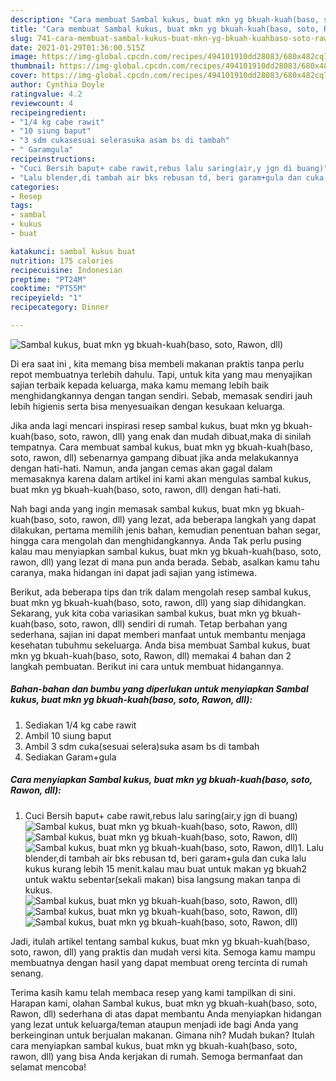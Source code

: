 ```yaml
---
description: "Cara membuat Sambal kukus, buat mkn yg bkuah-kuah(baso, soto, Rawon, dll) yang lezat dan Mudah Dibuat"
title: "Cara membuat Sambal kukus, buat mkn yg bkuah-kuah(baso, soto, Rawon, dll) yang lezat dan Mudah Dibuat"
slug: 741-cara-membuat-sambal-kukus-buat-mkn-yg-bkuah-kuahbaso-soto-rawon-dll-yang-lezat-dan-mudah-dibuat
date: 2021-01-29T01:36:00.515Z
image: https://img-global.cpcdn.com/recipes/494101910dd28083/680x482cq70/sambal-kukus-buat-mkn-yg-bkuah-kuahbaso-soto-rawon-dll-foto-resep-utama.jpg
thumbnail: https://img-global.cpcdn.com/recipes/494101910dd28083/680x482cq70/sambal-kukus-buat-mkn-yg-bkuah-kuahbaso-soto-rawon-dll-foto-resep-utama.jpg
cover: https://img-global.cpcdn.com/recipes/494101910dd28083/680x482cq70/sambal-kukus-buat-mkn-yg-bkuah-kuahbaso-soto-rawon-dll-foto-resep-utama.jpg
author: Cynthia Doyle
ratingvalue: 4.2
reviewcount: 4
recipeingredient:
- "1/4 kg cabe rawit"
- "10 siung baput"
- "3 sdm cukasesuai selerasuka asam bs di tambah"
- " Garamgula"
recipeinstructions:
- "Cuci Bersih baput+ cabe rawit,rebus lalu saring(air,y jgn di buang)"
- "Lalu blender,di tambah air bks rebusan td, beri garam+gula dan cuka lalu kukus kurang lebih 15 menit.kalau mau buat untuk makan yg bkuah2 untuk waktu sebentar(sekali makan) bisa langsung makan tanpa di kukus."
categories:
- Resep
tags:
- sambal
- kukus
- buat

katakunci: sambal kukus buat 
nutrition: 175 calories
recipecuisine: Indonesian
preptime: "PT24M"
cooktime: "PT55M"
recipeyield: "1"
recipecategory: Dinner

---
```



![Sambal kukus, buat mkn yg bkuah-kuah(baso, soto, Rawon, dll)](https://img-global.cpcdn.com/recipes/494101910dd28083/680x482cq70/sambal-kukus-buat-mkn-yg-bkuah-kuahbaso-soto-rawon-dll-foto-resep-utama.jpg)

Di era  saat ini , kita memang bisa membeli makanan praktis tanpa perlu repot membuatnya terlebih dahulu. Tapi, untuk kita yang mau menyajikan sajian terbaik kepada keluarga, maka kamu memang lebih baik menghidangkannya dengan tangan sendiri. Sebab, memasak sendiri jauh lebih higienis serta bisa menyesuaikan dengan kesukaan keluarga.

Jika anda lagi mencari inspirasi resep sambal kukus, buat mkn yg bkuah-kuah(baso, soto, rawon, dll) yang enak dan mudah dibuat,maka di sinilah tempatnya. Cara membuat sambal kukus, buat mkn yg bkuah-kuah(baso, soto, rawon, dll)  sebenarnya gampang dibuat jika anda melakukannya dengan hati-hati. Namun, anda jangan cemas akan gagal dalam memasaknya 
karena dalam artikel ini kami akan mengulas sambal kukus, buat mkn yg bkuah-kuah(baso, soto, rawon, dll) dengan hati-hati.  



Nah bagi anda yang ingin memasak sambal kukus, buat mkn yg bkuah-kuah(baso, soto, rawon, dll) yang lezat, ada beberapa langkah yang dapat dilakukan, pertama memilih jenis bahan, kemudian penentuan bahan segar, hingga cara mengolah dan menghidangkannya. Anda Tak perlu pusing kalau mau menyiapkan sambal kukus, buat mkn yg bkuah-kuah(baso, soto, rawon, dll) yang lezat di mana pun anda berada. Sebab, asalkan kamu  tahu caranya, maka hidangan ini dapat jadi sajian yang istimewa.

Berikut, ada beberapa tips dan trik dalam mengolah resep sambal kukus, buat mkn yg bkuah-kuah(baso, soto, rawon, dll) yang siap dihidangkan. Sekarang, yuk kita coba variasikan sambal kukus, buat mkn yg bkuah-kuah(baso, soto, rawon, dll) sendiri di rumah. Tetap berbahan yang sederhana, sajian ini dapat memberi manfaat untuk membantu menjaga kesehatan tubuhmu sekeluarga. Anda bisa membuat Sambal kukus, buat mkn yg bkuah-kuah(baso, soto, Rawon, dll) memakai 4 bahan dan 2 langkah pembuatan. Berikut ini cara untuk membuat hidangannya.

<!--inarticleads1-->

##### Bahan-bahan dan bumbu yang diperlukan untuk menyiapkan Sambal kukus, buat mkn yg bkuah-kuah(baso, soto, Rawon, dll):

1. Sediakan 1/4 kg cabe rawit
1. Ambil 10 siung baput
1. Ambil 3 sdm cuka(sesuai selera)suka asam bs di tambah
1. Sediakan  Garam+gula




<!--inarticleads2-->

##### Cara menyiapkan Sambal kukus, buat mkn yg bkuah-kuah(baso, soto, Rawon, dll):

1. Cuci Bersih baput+ cabe rawit,rebus lalu saring(air,y jgn di buang)
<img src="https://img-global.cpcdn.com/steps/87ba6cad60e09020/160x128cq70/sambal-kukus-buat-mkn-yg-bkuah-kuahbaso-soto-rawon-dll-langkah-memasak-1-foto.jpg" alt="Sambal kukus, buat mkn yg bkuah-kuah(baso, soto, Rawon, dll)"><img src="https://img-global.cpcdn.com/steps/d1ccc7c768c090ab/160x128cq70/sambal-kukus-buat-mkn-yg-bkuah-kuahbaso-soto-rawon-dll-langkah-memasak-1-foto.jpg" alt="Sambal kukus, buat mkn yg bkuah-kuah(baso, soto, Rawon, dll)"><img src="https://img-global.cpcdn.com/steps/9571af35b6349ab3/160x128cq70/sambal-kukus-buat-mkn-yg-bkuah-kuahbaso-soto-rawon-dll-langkah-memasak-1-foto.jpg" alt="Sambal kukus, buat mkn yg bkuah-kuah(baso, soto, Rawon, dll)">1. Lalu blender,di tambah air bks rebusan td, beri garam+gula dan cuka lalu kukus kurang lebih 15 menit.kalau mau buat untuk makan yg bkuah2 untuk waktu sebentar(sekali makan) bisa langsung makan tanpa di kukus.
<img src="//assets-global.cpcdn.com/assets/icons/button_play-2c75c40dde080a61004c1f40b05d8f140eaff45d7e9e6481dc71c63d2e7c4909.png" alt="Sambal kukus, buat mkn yg bkuah-kuah(baso, soto, Rawon, dll)"><img src="//assets-global.cpcdn.com/assets/icons/button_play-2c75c40dde080a61004c1f40b05d8f140eaff45d7e9e6481dc71c63d2e7c4909.png" alt="Sambal kukus, buat mkn yg bkuah-kuah(baso, soto, Rawon, dll)"><img src="https://img-global.cpcdn.com/steps/72b172dee7939039/160x128cq70/sambal-kukus-buat-mkn-yg-bkuah-kuahbaso-soto-rawon-dll-langkah-memasak-2-foto.jpg" alt="Sambal kukus, buat mkn yg bkuah-kuah(baso, soto, Rawon, dll)">



Jadi, itulah artikel tentang  sambal kukus, buat mkn yg bkuah-kuah(baso, soto, rawon, dll)  yang praktis dan mudah versi kita. Semoga kamu mampu membuatnya dengan hasil yang dapat membuat oreng tercinta di rumah senang. 

Terima kasih kamu telah membaca resep yang kami tampilkan di sini. Harapan kami, olahan  Sambal kukus, buat mkn yg bkuah-kuah(baso, soto, Rawon, dll) sederhana di atas dapat membantu Anda menyiapkan hidangan yang lezat untuk keluarga/teman ataupun menjadi ide bagi Anda yang berkeinginan untuk berjualan makanan. Gimana nih? Mudah bukan? Itulah cara menyiapkan sambal kukus, buat mkn yg bkuah-kuah(baso, soto, rawon, dll) yang bisa Anda kerjakan di rumah. Semoga bermanfaat dan selamat mencoba!

